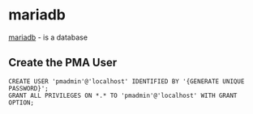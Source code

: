 # mariadb

[mariadb]() - is a database

## Create the PMA User

```
CREATE USER 'pmadmin'@'localhost' IDENTIFIED BY '{GENERATE UNIQUE PASSWORD}';
GRANT ALL PRIVILEGES ON *.* TO 'pmadmin'@'localhost' WITH GRANT OPTION;
```

